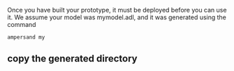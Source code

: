 Once you have built your prototype, it must be deployed before you can use it. We assume your model was mymodel.adl, and it was generated using the command

```.sh
ampersand my
```

## copy the generated directory 